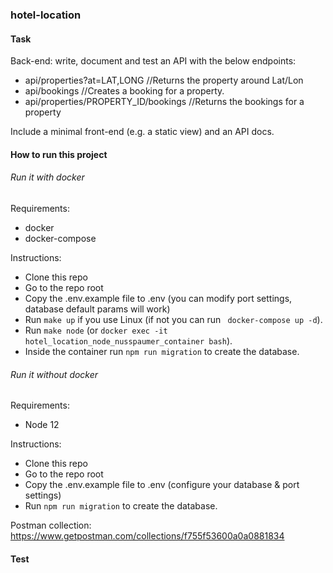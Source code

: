 ### hotel-location

#### Task

Back-end: write, document and test an API with the below endpoints:
* api/properties?at=LAT,LONG	//Returns the property around Lat/Lon
* api/bookings	//Creates a booking for a property.
* api/properties/PROPERTY_ID/bookings	//Returns the bookings for a property

Include a minimal front-end (e.g. a static view) and an API docs.

#### How to run this project

###### Run it with docker
Requirements:
* docker
* docker-compose

Instructions:
* Clone this repo
* Go to the repo root
* Copy the .env.example file to .env (you can modify port settings, database default params will work)
* Run ``` make up ``` if you use Linux (if not you can run ``` docker-compose up -d```).
* Run ``` make node ``` (or ```docker exec -it hotel_location_node_nusspaumer_container bash```).
* Inside the container run ```npm run migration``` to create the database.

###### Run it without docker
Requirements:
* Node 12

Instructions:
* Clone this repo
* Go to the repo root
* Copy the .env.example file to .env (configure your database & port settings)
* Run ```npm run migration``` to create the database.

Postman collection: https://www.getpostman.com/collections/f755f53600a0a0881834

#### Test